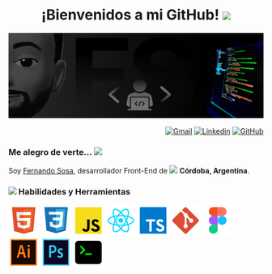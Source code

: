 <h1 align="center">
  ¡Bienvenidos a mi GitHub!
  <img src="https://emojis.slackmojis.com/emojis/images/1643514812/8267/blob-lurk.gif?1643514812" width="25"/>
</h1>

<img src="img/portada-GitHub.jpg">

<!-- * -->

<p align="end">
	<!-- <a href="mailto:fer.sosa.info@gmail.com"><img img src="" alt="Gmail"/></a> -->
	<a href="mailto:fer.sosa.info@gmail.com"><img img src="https://img.shields.io/badge/%2Ffer.sosa.info-tag?style=plastic&logo=gmail&logoColor=%23fff&labelColor=%23f33&color=%23f33
  " alt="Gmail"/></a>
	<a href="https://www.linkedin.com/in/fercode"><img img src="https://img.shields.io/badge/%2Ffercode-tag?style=plastic&logo=linkedin&logoColor=%23fff&labelColor=%23126bc4&color=%23126bc4
  " alt="Linkedin"/></a>
	<a href="https://github.com/fergsosa"><img img src="https://img.shields.io/badge/%2Ffergsosa-tag?style=plastic&logo=github&logoColor=%23fff&labelColor=%23000&color=%23000
  " alt="GitHub"/></a>
</p>

<!-- * -->

### Me alegro de verte... <img src="https://emojis.slackmojis.com/emojis/images/1531849430/4246/blob-sunglasses.gif?1531849430" width="20"/>

Soy <a href="">Fernando Sosa</a>,
desarrollador Front-End de
<img src="https://cdn-icons-png.flaticon.com/128/12364/12364238.png" width="13"/>
<b>Córdoba, Argentina</b>.

<!-- * SKILLS -->

<!-- ### <img src="https://media2.giphy.com/media/QssGEmpkyEOhBCb7e1/giphy.gif?cid=ecf05e47a0n3gi1bfqntqmob8g9aid1oyj2wr3ds3mg700bl&rid=giphy.gif" width ="25"><b> Skills</b> -->

### <img src="https://media2.giphy.com/media/QssGEmpkyEOhBCb7e1/giphy.gif?cid=ecf05e47a0n3gi1bfqntqmob8g9aid1oyj2wr3ds3mg700bl&rid=giphy.gif" width ="25"><b> Habilidades y Herramientas</b>

<p>
    <a href="#"><img alt="CSS" src="img/html.svg"></a>
    <a href="#"><img alt="CSS" src="img/css.svg"></a>
    <a href="#"><img alt="CSS" src="img/js.svg"></a>
    <a href="#"><img alt="CSS" src="img/react.svg"></a>
    <a href="#"><img alt="CSS" src="img/ts.svg"></a>
    <a href="#"><img alt="CSS" src="img/git.svg"></a>
    <a href="#"><img alt="CSS" src="img/figma.svg"></a>
    <a href="#"><img alt="CSS" src="img/illustrator.svg"></a>
    <a href="#"><img alt="CSS" src="img/photoshop.svg"></a>
    <a href="#"><img alt="CSS" src="img/terminal.svg"></a>
</p>
